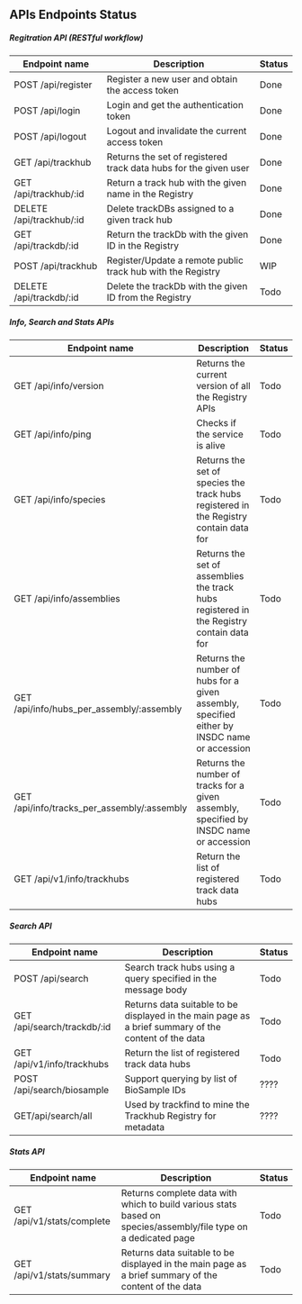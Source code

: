 ## APIs Endpoints Status

##### Regitration API (RESTful workflow)

| Endpoint name                   | Description                                                | Status      |
| ------------------------------- | ---------------------------------------------------------- | ----------- |
| POST /api/register              | Register a new user and obtain the access token            | Done        |
| POST /api/login                 | Login and get the authentication token                     | Done        |
| POST /api/logout                | Logout and invalidate the current access token             | Done        |
| GET /api/trackhub               | Returns the set of registered track data hubs for the given user| Done   |
| GET /api/trackhub/:id           | Return a track hub with the given name in the Registry     | Done        |
| DELETE /api/trackhub/:id        | Delete trackDBs assigned to a given track hub              | Done        |
| GET /api/trackdb/:id            | Return the trackDb with the given ID in the Registry       | Done        |
| POST /api/trackhub              | Register/Update a remote public track hub with the Registry| WIP         |
| DELETE /api/trackdb/:id         | Delete the trackDb with the given ID from the Registry     | Todo        |


##### Info, Search and Stats APIs

| Endpoint name                              | Description                                                | Status      |
| ------------------------------------------ | ---------------------------------------------------------- | ----------- |
| GET /api/info/version                      | Returns the current version of all the Registry APIs       | Todo        |
| GET /api/info/ping	                     | Checks if the service is alive                             | Todo        |
| GET /api/info/species	                     | Returns the set of species the track hubs registered in the Registry contain data for| Todo        |
| GET /api/info/assemblies	                 | Returns the set of assemblies the track hubs registered in the Registry contain data for| Todo        |
| GET /api/info/hubs_per_assembly/:assembly  | Returns the number of hubs for a given assembly, specified either by INSDC name or accession| Todo        |
| GET /api/info/tracks_per_assembly/:assembly| Returns the number of tracks for a given assembly, specified by INSDC name or accession                             | Todo        |
| GET /api/v1/info/trackhubs                 | Return the list of registered track data hubs              | Todo        |

##### Search API

| Endpoint name                     | Description                                                    | Status      |
| --------------------------------- | -------------------------------------------------------------- | ----------- |
| POST /api/search                  | Search track hubs using a query specified in the message body  | Todo        |
| GET /api/search/trackdb/:id       | Returns data suitable to be displayed in the main page as a brief summary of the content of the data| Todo        |
| GET /api/v1/info/trackhubs        | Return the list of registered track data hubs                  | Todo        |
| POST /api/search/biosample        | Support querying by list of BioSample IDs                      | ????        |
| GET/api/search/all                | Used by trackfind to mine the Trackhub Registry for metadata   | ????        |

##### Stats API

| Endpoint name                | Description                                                                                                      | Status      |
| ---------------------------- | ---------------------------------------------------------------------------------------------------------------- | ----------- |
| GET /api/v1/stats/complete   | Returns complete data with which to build various stats based on species/assembly/file type on a dedicated page  | Todo        |
| GET /api/v1/stats/summary    | Returns data suitable to be displayed in the main page as a brief summary of the content of the data             | Todo        |
